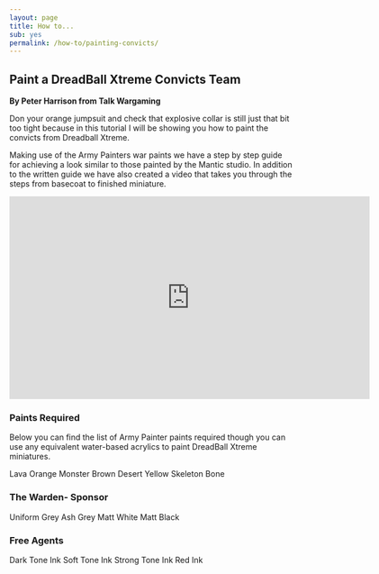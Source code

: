 ```yaml
---
layout: page
title: How to...
sub: yes
permalink: /how-to/painting-convicts/
---
```


<h2>Paint a DreadBall Xtreme Convicts Team</h2>
<strong>By Peter Harrison from Talk Wargaming</strong>

Don your orange jumpsuit and check that explosive collar is still just that bit too tight because in this tutorial I will be showing you how to paint the convicts from Dreadball Xtreme.

Making use of the Army Painters war paints we have a step by step guide for achieving a look similar to those painted by the Mantic studio. In addition to the written guide we have also created a video that takes you through the steps from basecoat to finished miniature.

<iframe width="640" height="360" src="https://www.youtube.com/embed/B8PJO4fee3k" frameborder="0" allowfullscreen></iframe>

<H3>Paints Required</h3>
Below you can find the list of Army Painter paints required though you can use any equivalent water-based acrylics to paint DreadBall Xtreme miniatures. 

<!-- Content Row -->
<div class="row">
<div class="col-md-4">
<p>Lava Orange
Monster Brown 
Desert Yellow
Skeleton Bone</p>
</div>
<!-- /.col-md-4 -->
 <div class="col-md-4">
<h3>The Warden- Sponsor</h3>
<p>Uniform Grey
Ash Grey
Matt White
Matt Black
</p>
</div>
<!-- /.col-md-4 -->
 <div class="col-md-4">
<h3>Free Agents</h3>
<p>Dark Tone Ink
Soft Tone Ink
Strong Tone Ink
Red Ink</p>
</div>
<!-- /.col-md-4 -->
</div>
<!-- /.row -->
